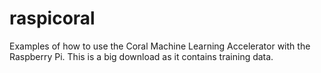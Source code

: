 # raspicoral
Examples of how to use the Coral Machine Learning Accelerator with the Raspberry Pi. This is a big download as it contains training data.
